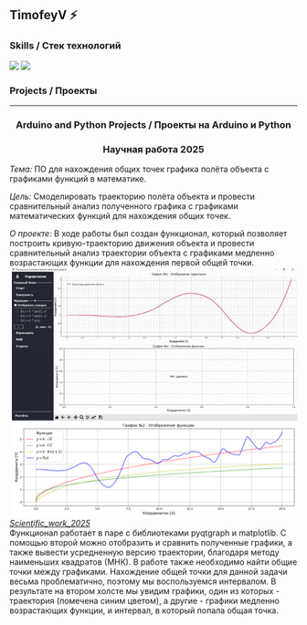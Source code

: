 ## TimofeyV :zap:
### Skills / Стек технологий 
<img src="https://cdn.jsdelivr.net/gh/devicons/devicon@latest/icons/python/python-original.svg" width=30> <img src="https://cdn.jsdelivr.net/gh/devicons/devicon@latest/icons/cplusplus/cplusplus-original.svg" width=30>

### Projects / Проекты
---
#### <h3 align="center">Arduino and Python Projects / Проекты на Arduino и Python</h3> <h3 align="center">Научная работа 2025</h3>
_Тема:_ ПО для нахождения общих точек графика полёта объекта с графиками функций в математике.

_Цель:_ Смоделировать траекторию полёта объекта и провести сравнительный анализ полученного графика с графиками математических функций для нахождения общих точек.

_О проекте:_ В ходе работы был создан функционал, который позволяет построить кривую-траекторию движения объекта и провести сравнительный анализ траектории объекта с графиками медленно возрастающих функции для нахождения первой общей точки.
<img src="https://github.com/TimofeyVeprev/gifs_and_pictures/blob/main/scientific_work_25/anim.gif?raw=true" align="right" width=500>

<img src="https://github.com/TimofeyVeprev/gifs_and_pictures/blob/main/scientific_work_25/all-img.png?raw=true" align="right" width=500>

_[Scientific_work_2025](https://github.com/TimofeyVeprev/Scientific_work_2025)_<br />
Функционал работает в паре с библиотеками pyqtgraph и matplotlib. С помощью второй можно отобразить и сравнить полученные графики, а также вывести усредненную версию траектории, благодаря методу наименьших квадратов (МНК). В работе также необходимо найти общие точки между графиками. Нахождение общей точки для данной задачи весьма проблематично, поэтому мы воспользуемся интервалом. В результате на втором холсте мы увидим графики, один из которых - траектория (помечена синим цветом), а другие - графики медленно возрастающих функции, и интервал, в который попала общая точка. 
<!--
**TimofeyVeprev/TimofeyVeprev** is a ✨ _special_ ✨ repository because its `README.md` (this file) appears on your GitHub profile.

Here are some ideas to get you started:

- 🔭 I’m currently working on ...
- 🌱 I’m currently learning ...
- 👯 I’m looking to collaborate on ...
- 🤔 I’m looking for help with ...
- 💬 Ask me about ...
- 📫 How to reach me: ...
- 😄 Pronouns: ...
- ⚡ Fun fact: ...
-->


